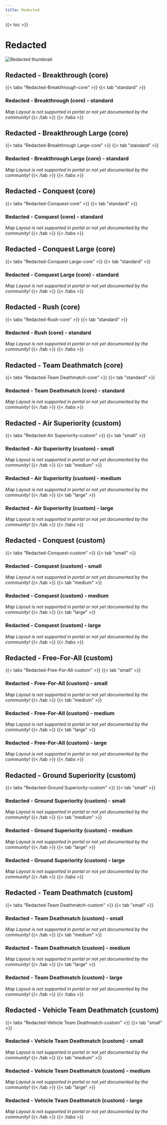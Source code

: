 ```yaml
---
title: Redacted
---
```


{{< toc >}}

# Redacted

![Redacted thumbnail](../images/thumbnails/redacted_thumbnail.jpg)

## Redacted - Breakthrough (core)

{{< tabs "Redacted-Breakthrough-core" >}}
{{< tab "standard" >}}
### Redacted - Breakthrough (core) - standard

_Map Layout is not supported in portal or not yet documented by the community!_
{{< /tab >}}
{{< /tabs >}}
## Redacted - Breakthrough Large (core)

{{< tabs "Redacted-Breakthrough Large-core" >}}
{{< tab "standard" >}}
### Redacted - Breakthrough Large (core) - standard

_Map Layout is not supported in portal or not yet documented by the community!_
{{< /tab >}}
{{< /tabs >}}
## Redacted - Conquest (core)

{{< tabs "Redacted-Conquest-core" >}}
{{< tab "standard" >}}
### Redacted - Conquest (core) - standard

_Map Layout is not supported in portal or not yet documented by the community!_
{{< /tab >}}
{{< /tabs >}}
## Redacted - Conquest Large (core)

{{< tabs "Redacted-Conquest Large-core" >}}
{{< tab "standard" >}}
### Redacted - Conquest Large (core) - standard

_Map Layout is not supported in portal or not yet documented by the community!_
{{< /tab >}}
{{< /tabs >}}
## Redacted - Rush (core)

{{< tabs "Redacted-Rush-core" >}}
{{< tab "standard" >}}
### Redacted - Rush (core) - standard

_Map Layout is not supported in portal or not yet documented by the community!_
{{< /tab >}}
{{< /tabs >}}
## Redacted - Team Deathmatch (core)

{{< tabs "Redacted-Team Deathmatch-core" >}}
{{< tab "standard" >}}
### Redacted - Team Deathmatch (core) - standard

_Map Layout is not supported in portal or not yet documented by the community!_
{{< /tab >}}
{{< /tabs >}}
## Redacted - Air Superiority (custom)

{{< tabs "Redacted-Air Superiority-custom" >}}
{{< tab "small" >}}
### Redacted - Air Superiority (custom) - small

_Map Layout is not supported in portal or not yet documented by the community!_
{{< /tab >}}
{{< tab "medium" >}}
### Redacted - Air Superiority (custom) - medium

_Map Layout is not supported in portal or not yet documented by the community!_
{{< /tab >}}
{{< tab "large" >}}
### Redacted - Air Superiority (custom) - large

_Map Layout is not supported in portal or not yet documented by the community!_
{{< /tab >}}
{{< /tabs >}}
## Redacted - Conquest (custom)

{{< tabs "Redacted-Conquest-custom" >}}
{{< tab "small" >}}
### Redacted - Conquest (custom) - small

_Map Layout is not supported in portal or not yet documented by the community!_
{{< /tab >}}
{{< tab "medium" >}}
### Redacted - Conquest (custom) - medium

_Map Layout is not supported in portal or not yet documented by the community!_
{{< /tab >}}
{{< tab "large" >}}
### Redacted - Conquest (custom) - large

_Map Layout is not supported in portal or not yet documented by the community!_
{{< /tab >}}
{{< /tabs >}}
## Redacted - Free-For-All (custom)

{{< tabs "Redacted-Free-For-All-custom" >}}
{{< tab "small" >}}
### Redacted - Free-For-All (custom) - small

_Map Layout is not supported in portal or not yet documented by the community!_
{{< /tab >}}
{{< tab "medium" >}}
### Redacted - Free-For-All (custom) - medium

_Map Layout is not supported in portal or not yet documented by the community!_
{{< /tab >}}
{{< tab "large" >}}
### Redacted - Free-For-All (custom) - large

_Map Layout is not supported in portal or not yet documented by the community!_
{{< /tab >}}
{{< /tabs >}}
## Redacted - Ground Superiority (custom)

{{< tabs "Redacted-Ground Superiority-custom" >}}
{{< tab "small" >}}
### Redacted - Ground Superiority (custom) - small

_Map Layout is not supported in portal or not yet documented by the community!_
{{< /tab >}}
{{< tab "medium" >}}
### Redacted - Ground Superiority (custom) - medium

_Map Layout is not supported in portal or not yet documented by the community!_
{{< /tab >}}
{{< tab "large" >}}
### Redacted - Ground Superiority (custom) - large

_Map Layout is not supported in portal or not yet documented by the community!_
{{< /tab >}}
{{< /tabs >}}
## Redacted - Team Deathmatch (custom)

{{< tabs "Redacted-Team Deathmatch-custom" >}}
{{< tab "small" >}}
### Redacted - Team Deathmatch (custom) - small

_Map Layout is not supported in portal or not yet documented by the community!_
{{< /tab >}}
{{< tab "medium" >}}
### Redacted - Team Deathmatch (custom) - medium

_Map Layout is not supported in portal or not yet documented by the community!_
{{< /tab >}}
{{< tab "large" >}}
### Redacted - Team Deathmatch (custom) - large

_Map Layout is not supported in portal or not yet documented by the community!_
{{< /tab >}}
{{< /tabs >}}
## Redacted - Vehicle Team Deathmatch (custom)

{{< tabs "Redacted-Vehicle Team Deathmatch-custom" >}}
{{< tab "small" >}}
### Redacted - Vehicle Team Deathmatch (custom) - small

_Map Layout is not supported in portal or not yet documented by the community!_
{{< /tab >}}
{{< tab "medium" >}}
### Redacted - Vehicle Team Deathmatch (custom) - medium

_Map Layout is not supported in portal or not yet documented by the community!_
{{< /tab >}}
{{< tab "large" >}}
### Redacted - Vehicle Team Deathmatch (custom) - large

_Map Layout is not supported in portal or not yet documented by the community!_
{{< /tab >}}
{{< /tabs >}}
